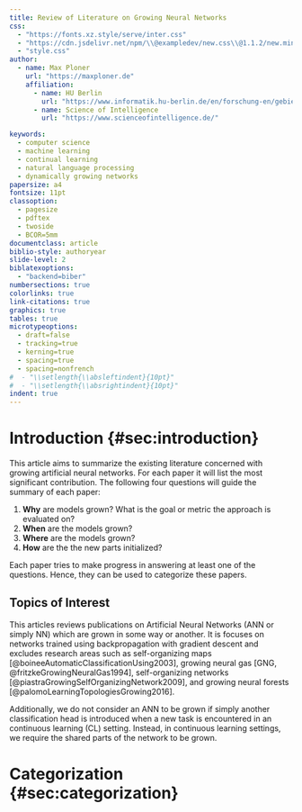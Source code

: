 ```yaml
---
title: Review of Literature on Growing Neural Networks
css:
  - "https://fonts.xz.style/serve/inter.css"
  - "https://cdn.jsdelivr.net/npm/\\@exampledev/new.css\\@1.1.2/new.min.css"
  - "style.css"
author:
  - name: Max Ploner
    url: "https://maxploner.de"
    affiliation:
      - name: HU Berlin
        url: "https://www.informatik.hu-berlin.de/en/forschung-en/gebiete/ml-en"
      - name: Science of Intelligence
        url: "https://www.scienceofintelligence.de/"

keywords:
  - computer science
  - machine learning
  - continual learning
  - natural language processing
  - dynamically growing networks
papersize: a4
fontsize: 11pt
classoption:
  - pagesize
  - pdftex
  - twoside
  - BCOR=5mm
documentclass: article
biblio-style: authoryear
slide-level: 2
biblatexoptions:
  - "backend=biber"
numbersections: true
colorlinks: true
link-citations: true
graphics: true
tables: true
microtypeoptions:
  - draft=false
  - tracking=true
  - kerning=true
  - spacing=true
  - spacing=nonfrench
#  - "\\setlength{\\absleftindent}{10pt}"
#  - "\\setlength{\\absrightindent}{10pt}"
indent: true
---
```



# Introduction {#sec:introduction}

This article aims to summarize the existing literature concerned with growing
artificial neural networks. For each paper it will list the most significant
contribution.
The following four questions will guide the summary of each paper:

1. **Why** are models grown? What is the goal or metric the approach is evaluated on?
2. **When** are the models grown?
3. **Where** are the models grown?
4. **How** are the the new parts initialized?

Each paper tries to make progress in answering at least one of the questions.
Hence, they can be used to categorize these papers.


## Topics of Interest

This articles reviews publications on Artificial Neural Networks (ANN or simply NN)
which are grown in some way or another.
It is focuses on networks trained using backpropagation with gradient descent
and excludes research areas such as self-organizing maps [@boineeAutomaticClassificationUsing2003],
growing neural gas [GNG, @fritzkeGrowingNeuralGas1994], self-organizing networks
[@piastraGrowingSelfOrganizingNetwork2009], and growing neural forests [@palomoLearningTopologiesGrowing2016].

Additionally, we do not consider an ANN to be grown if simply another
classification head is introduced when a new task is encountered in an continuous
learning (CL) setting. Instead, in continuous learning settings, we require the
shared parts of the network to be grown.

# Categorization {#sec:categorization}
